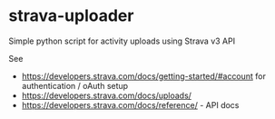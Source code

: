 # strava-uploader
Simple python script for activity uploads using Strava v3 API


See 
- https://developers.strava.com/docs/getting-started/#account for authentication / oAuth setup
- https://developers.strava.com/docs/uploads/
- https://developers.strava.com/docs/reference/ - API docs
